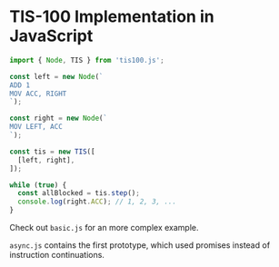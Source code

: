 # TIS-100 Implementation in JavaScript

```js
import { Node, TIS } from 'tis100.js';

const left = new Node(`
ADD 1
MOV ACC, RIGHT
`);

const right = new Node(`
MOV LEFT, ACC
`);

const tis = new TIS([
  [left, right],
]);

while (true) {
  const allBlocked = tis.step();
  console.log(right.ACC); // 1, 2, 3, ...
}
```

Check out `basic.js` for an more complex example.

`async.js` contains the first prototype, which used
promises instead of instruction continuations.
